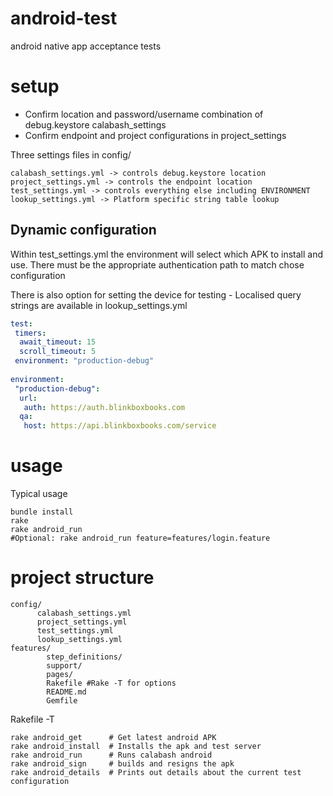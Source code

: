 android-test
============

android native app acceptance tests

setup
=====
- Confirm location and password/username combination of debug.keystore calabash_settings
- Confirm endpoint and project configurations in project_settings

Three settings files in config/
```
calabash_settings.yml -> controls debug.keystore location
project_settings.yml -> controls the endpoint location
test_settings.yml -> controls everything else including ENVIRONMENT
lookup_settings.yml -> Platform specific string table lookup
```
Dynamic configuration
---------------------
Within test_settings.yml the environment will select which APK to install and use.
There must be the appropriate authentication path to match chose configuration

There is also option for setting the device for testing - Localised query strings are available in lookup_settings.yml

```yaml
test:
 timers:
  await_timeout: 15
  scroll_timeout: 5
 environment: "production-debug"
 
environment:
 "production-debug":
  url:
   auth: https://auth.blinkboxbooks.com
  qa:
   host: https://api.blinkboxbooks.com/service
```
usage
=====

Typical usage
```shell
bundle install
rake 
rake android_run
#Optional: rake android_run feature=features/login.feature
```
project structure
================

```shell
config/
	  calabash_settings.yml
	  project_settings.yml
      test_settings.yml
	  lookup_settings.yml
features/
		step_definitions/
		support/
		pages/
		Rakefile #Rake -T for options
		README.md
		Gemfile
```

Rakefile -T
```
rake android_get      # Get latest android APK
rake android_install  # Installs the apk and test server
rake android_run      # Runs calabash android
rake android_sign     # builds and resigns the apk
rake android_details  # Prints out details about the current test configuration
```	
